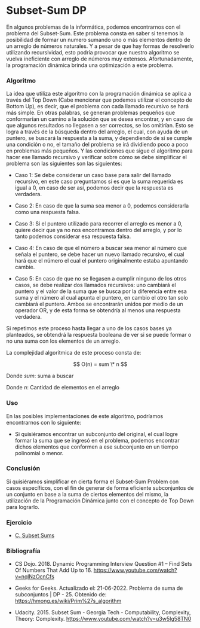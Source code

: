 # Subset-Sum DP

En algunos problemas de la informática, podemos encontrarnos con el problema del Subset-Sum. Este problema consta en saber si tenemos la posibilidad de formar un numero sumando uno o más elementos dentro de un arreglo de números naturales. Y a pesar de que hay formas de resolverlo utilizando recursividad, esto podría provocar que nuestro algoritmo se vuelva ineficiente con arreglo de números muy extensos. Afortunadamente, la programación dinámica brinda una optimización a este problema.

### Algoritmo

La idea que utiliza este algoritmo con la programación dinámica se aplica a través del Top Down (Cabe mencionar que podemos utilizar el concepto de Bottom Up), es decir, que el problema con cada llamado recursivo se hará más simple. En otras palabras, se generan problemas pequeños que conformarían un camino a la solución que se desea encontrar, y en caso de que algunos resultados no llegasen a ser correctos, se los omitirían. Esto se logra a través de la búsqueda dentro del arreglo, el cual, con ayuda de un puntero, se buscará la respuesta a la suma, y dependiendo de si se cumple una condición o no, el tamaño del problema se irá dividiendo poco a poco en problemas más pequeños. Y las condiciones que sigue el algoritmo para hacer ese llamado recursivo y verificar sobre cómo se debe simplificar el problema son las siguientes son las siguientes:

- Caso 1: Se debe considerar un caso base para salir del llamado recursivo, en este caso preguntamos si es que la suma requerida es igual a 0, en caso de ser así, podemos decir que la respuesta es verdadera.

- Caso 2: En caso de que la suma sea menor a 0, podemos considerarla como una respuesta falsa.

- Caso 3: Si el puntero utilizado para recorrer el arreglo es menor a 0, quiere decir que ya no nos encontramos dentro del arreglo, y por lo tanto podemos considerar esa respuesta falsa.

- Caso 4: En caso de que el número a buscar sea menor al número que señala el puntero, se debe hacer un nuevo llamado recursivo, el cual hará que el número el cual el puntero originalmente estaba apuntando cambie.

- Caso 5: En caso de que no se llegasen a cumplir ninguno de los otros casos, se debe realizar dos llamados recursivos: uno cambiará el puntero y el valor de la suma que se busca por la diferencia entre esa suma y el número al cual apunta el puntero, en cambio el otro tan solo cambiará el puntero. Ambos se encontrarán unidos por medio de un operador OR, y de esta forma se obtendría al menos una respuesta verdadera.

Si repetimos este proceso hasta llegar a uno de los casos bases ya planteados, se obtendrá la respuesta booleana de ver si se puede formar o no una suma con los elementos de un arreglo.

La complejidad algorítmica de este proceso consta de:

$$ O(n) = sum \* n $$

Donde $sum$: suma a buscar

Donde $n$: Cantidad de elementos en el arreglo

### Uso

En las posibles implementaciones de este algoritmo, podríamos encontrarnos con lo siguiente:

- Si quisiéramos encontrar un subconjunto del original, el cual logre formar la suma que se ingresó en el problema, podemos encontrar dichos elementos que conformen a ese subconjunto en un tiempo polinomial o menor.

### Conclusión

Si quisiéramos simplificar en cierta forma el Subset-Sum Problem con casos específicos, con el fin de generar de forma eficiente subconjuntos de un conjunto en base a la suma de ciertos elementos del mismo, la utilización de la Programación Dinámica junto con el concepto de Top Down para lograrlo.

### Ejercicio

- [C. Subset Sums](https://codeforces.com/problemset/problem/348/C)

### Bibliografía

- CS Dojo. 2018. Dynamic Programming Interview Question #1 – Find Sets Of Numbers That Add Up to 16. https://www.youtube.com/watch?v=nqlNzOcnCfs

- Geeks for Geeks. Actualizado el: 21-06-2022. Problema de suma de subconjuntos | DP - 25. Obtenido de: https://hmong.es/wiki/Prim%27s_algorithm

- Udacity. 2015. Subset Sum - Georgia Tech - Computability, Complexity, Theory: Complexity. https://www.youtube.com/watch?v=u3w5Ig58TN0
